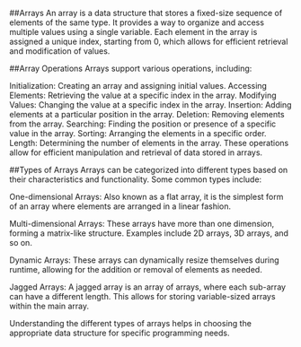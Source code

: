 ##Arrays
An array is a data structure that stores a fixed-size sequence of elements of the same type. It provides a way to organize and access multiple values using a single variable. Each element in the array is assigned a unique index, starting from 0, which allows for efficient retrieval and modification of values.

##Array Operations
Arrays support various operations, including:

Initialization: Creating an array and assigning initial values.
Accessing Elements: Retrieving the value at a specific index in the array.
Modifying Values: Changing the value at a specific index in the array.
Insertion: Adding elements at a particular position in the array.
Deletion: Removing elements from the array.
Searching: Finding the position or presence of a specific value in the array.
Sorting: Arranging the elements in a specific order.
Length: Determining the number of elements in the array.
These operations allow for efficient manipulation and retrieval of data stored in arrays.

##Types of Arrays
Arrays can be categorized into different types based on their characteristics and functionality. Some common types include:

One-dimensional Arrays: Also known as a flat array, it is the simplest form of an array where elements are arranged in a linear fashion.

Multi-dimensional Arrays: These arrays have more than one dimension, forming a matrix-like structure. Examples include 2D arrays, 3D arrays, and so on.

Dynamic Arrays: These arrays can dynamically resize themselves during runtime, allowing for the addition or removal of elements as needed.

Jagged Arrays: A jagged array is an array of arrays, where each sub-array can have a different length. This allows for storing variable-sized arrays within the main array.

Understanding the different types of arrays helps in choosing the appropriate data structure for specific programming needs.

